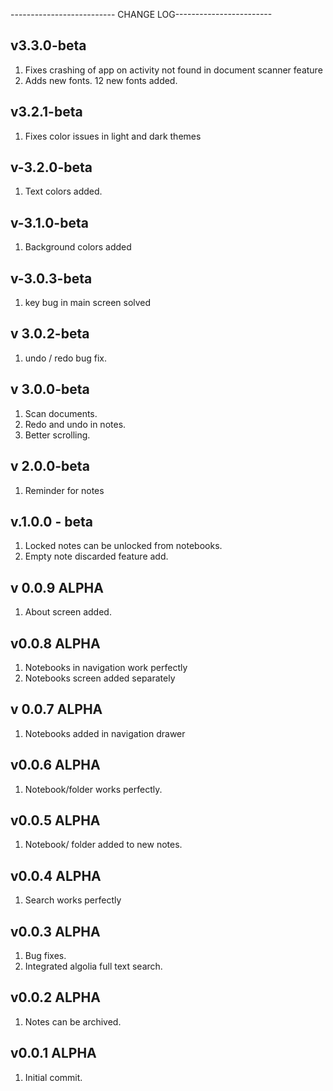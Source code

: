 -------------------------- CHANGE LOG------------------------

v3.3.0-beta
---------------------------
1) Fixes crashing of app on activity not found in document scanner feature
2) Adds new fonts. 12 new fonts added.

v3.2.1-beta
----------------------------
1) Fixes color issues in light and dark themes

v-3.2.0-beta
----------------------------
1) Text colors added.

v-3.1.0-beta
-----------------------------
1) Background colors added

v-3.0.3-beta
-----------------------------
1) key bug in main screen solved

v 3.0.2-beta
-------------------------------
1) undo / redo bug fix.

v 3.0.0-beta
-------------------------------
1) Scan documents.
2) Redo and undo in notes.
3) Better scrolling.

v 2.0.0-beta
-------------------------------
1) Reminder for notes

v.1.0.0 - beta
--------------------------------
1) Locked notes can be unlocked from notebooks.
2) Empty note discarded feature add.


v 0.0.9 ALPHA
----------------------------
1) About screen added.

v0.0.8 ALPHA
-----------------------------
1) Notebooks in navigation work perfectly
2) Notebooks screen added separately

v 0.0.7 ALPHA
------------------------------
1) Notebooks added in navigation drawer

v0.0.6 ALPHA
------------------------------
1) Notebook/folder works perfectly.

v0.0.5 ALPHA
-------------------------------
1) Notebook/ folder added to new notes.

v0.0.4 ALPHA
-------------------------------
1) Search works perfectly

v0.0.3 ALPHA
--------------------------------
1) Bug fixes.
2) Integrated algolia full text search.

v0.0.2 ALPHA
---------------------------------
1) Notes can be archived.

 v0.0.1 ALPHA
---------------------------------
1) Initial commit.